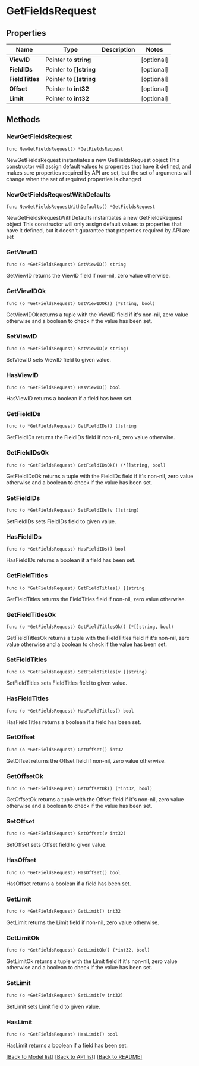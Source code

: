 # GetFieldsRequest

## Properties

Name | Type | Description | Notes
------------ | ------------- | ------------- | -------------
**ViewID** | Pointer to **string** |  | [optional] 
**FieldIDs** | Pointer to **[]string** |  | [optional] 
**FieldTitles** | Pointer to **[]string** |  | [optional] 
**Offset** | Pointer to **int32** |  | [optional] 
**Limit** | Pointer to **int32** |  | [optional] 

## Methods

### NewGetFieldsRequest

`func NewGetFieldsRequest() *GetFieldsRequest`

NewGetFieldsRequest instantiates a new GetFieldsRequest object
This constructor will assign default values to properties that have it defined,
and makes sure properties required by API are set, but the set of arguments
will change when the set of required properties is changed

### NewGetFieldsRequestWithDefaults

`func NewGetFieldsRequestWithDefaults() *GetFieldsRequest`

NewGetFieldsRequestWithDefaults instantiates a new GetFieldsRequest object
This constructor will only assign default values to properties that have it defined,
but it doesn't guarantee that properties required by API are set

### GetViewID

`func (o *GetFieldsRequest) GetViewID() string`

GetViewID returns the ViewID field if non-nil, zero value otherwise.

### GetViewIDOk

`func (o *GetFieldsRequest) GetViewIDOk() (*string, bool)`

GetViewIDOk returns a tuple with the ViewID field if it's non-nil, zero value otherwise
and a boolean to check if the value has been set.

### SetViewID

`func (o *GetFieldsRequest) SetViewID(v string)`

SetViewID sets ViewID field to given value.

### HasViewID

`func (o *GetFieldsRequest) HasViewID() bool`

HasViewID returns a boolean if a field has been set.

### GetFieldIDs

`func (o *GetFieldsRequest) GetFieldIDs() []string`

GetFieldIDs returns the FieldIDs field if non-nil, zero value otherwise.

### GetFieldIDsOk

`func (o *GetFieldsRequest) GetFieldIDsOk() (*[]string, bool)`

GetFieldIDsOk returns a tuple with the FieldIDs field if it's non-nil, zero value otherwise
and a boolean to check if the value has been set.

### SetFieldIDs

`func (o *GetFieldsRequest) SetFieldIDs(v []string)`

SetFieldIDs sets FieldIDs field to given value.

### HasFieldIDs

`func (o *GetFieldsRequest) HasFieldIDs() bool`

HasFieldIDs returns a boolean if a field has been set.

### GetFieldTitles

`func (o *GetFieldsRequest) GetFieldTitles() []string`

GetFieldTitles returns the FieldTitles field if non-nil, zero value otherwise.

### GetFieldTitlesOk

`func (o *GetFieldsRequest) GetFieldTitlesOk() (*[]string, bool)`

GetFieldTitlesOk returns a tuple with the FieldTitles field if it's non-nil, zero value otherwise
and a boolean to check if the value has been set.

### SetFieldTitles

`func (o *GetFieldsRequest) SetFieldTitles(v []string)`

SetFieldTitles sets FieldTitles field to given value.

### HasFieldTitles

`func (o *GetFieldsRequest) HasFieldTitles() bool`

HasFieldTitles returns a boolean if a field has been set.

### GetOffset

`func (o *GetFieldsRequest) GetOffset() int32`

GetOffset returns the Offset field if non-nil, zero value otherwise.

### GetOffsetOk

`func (o *GetFieldsRequest) GetOffsetOk() (*int32, bool)`

GetOffsetOk returns a tuple with the Offset field if it's non-nil, zero value otherwise
and a boolean to check if the value has been set.

### SetOffset

`func (o *GetFieldsRequest) SetOffset(v int32)`

SetOffset sets Offset field to given value.

### HasOffset

`func (o *GetFieldsRequest) HasOffset() bool`

HasOffset returns a boolean if a field has been set.

### GetLimit

`func (o *GetFieldsRequest) GetLimit() int32`

GetLimit returns the Limit field if non-nil, zero value otherwise.

### GetLimitOk

`func (o *GetFieldsRequest) GetLimitOk() (*int32, bool)`

GetLimitOk returns a tuple with the Limit field if it's non-nil, zero value otherwise
and a boolean to check if the value has been set.

### SetLimit

`func (o *GetFieldsRequest) SetLimit(v int32)`

SetLimit sets Limit field to given value.

### HasLimit

`func (o *GetFieldsRequest) HasLimit() bool`

HasLimit returns a boolean if a field has been set.


[[Back to Model list]](../README.md#documentation-for-models) [[Back to API list]](../README.md#documentation-for-api-endpoints) [[Back to README]](../README.md)


